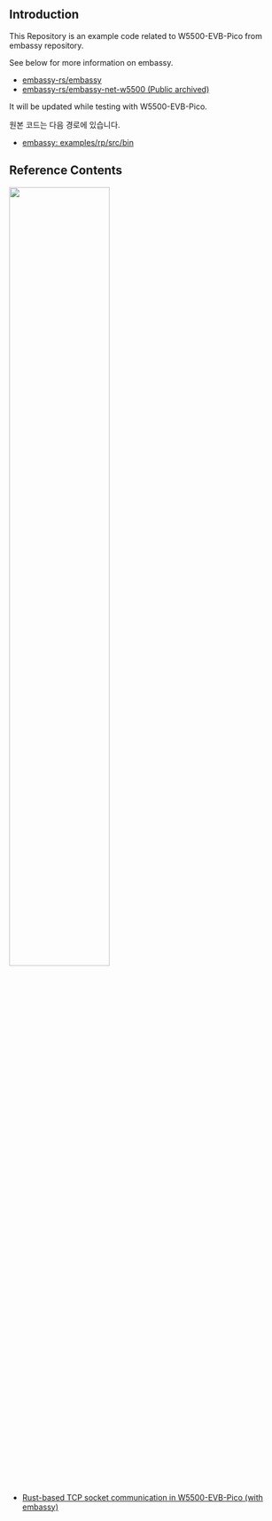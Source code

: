 
## Introduction

This Repository is an example code related to W5500-EVB-Pico from embassy repository.

See below for more information on embassy.

* [embassy-rs/embassy](https://github.com/embassy-rs/embassy)
* [embassy-rs/embassy-net-w5500 (Public archived)](https://github.com/embassy-rs/embassy-net-w5500)

It will be updated while testing with W5500-EVB-Pico.

원본 코드는 다음 경로에 있습니다.

* [embassy: examples/rp/src/bin](https://github.com/embassy-rs/embassy/tree/main/examples/rp/src/bin)


## Reference Contents

<img src="https://maker.wiznet.io/upload/project/29/cover79.jpg" width="60%">

* [Rust-based TCP socket communication in W5500-EVB-Pico (with embassy)](https://maker.wiznet.io/rena/projects/rust-based-implementation-of-tcp-socket-communication-in-w5500-evb-pico-with-embassy/?serob=4&serterm=month)

